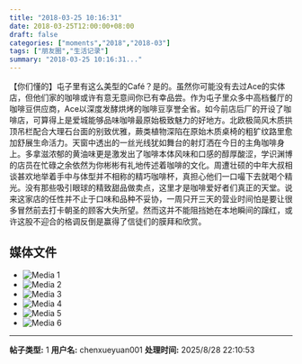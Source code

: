 ```yaml
---
title: "2018-03-25 10:16:31"
date: 2018-03-25T12:00:00+08:00
draft: false
categories: ["moments","2018","2018-03"]
tags: ["朋友圈","生活记录"]
summary: "2018-03-25 10:16:31..."
---
```


【你们懂的】屯子里有这么美型的Café？是的。虽然你可能没有去过Ace的实体店，但他们家的咖啡或许有意无意间你已有幸品尝。作为屯子里众多中高档餐厅的咖啡豆供应商，Ace以深度发酵烘烤的咖啡豆享誉全省。如今前店后厂的开设了咖啡店，可算得上是爱城能够品味咖啡最原始极致魅力的好地方。北欧极简风木质拱顶吊栏配合大理石台面的别致优雅，蕨类植物深陷在原始木质桌椅的粗犷纹路里愈加舒展生命活力。天窗中透出的一丝光线犹如舞台的射灯洒在今日的主角咖啡身上。多拿滋浓郁的黄油味更是激发出了咖啡本体风味和口感的醇厚酸涩，学识渊博的店员在忙碌之余依然为你彬彬有礼地传述着咖啡的文化。周遭壮硕的中年大叔相谈甚欢地举着手中与体型并不相称的精巧咖啡杯，真担心他们一口嘬下去就喝个精光。没有那些吸引眼球的精致甜品做卖点，这里才是咖啡爱好者们真正的天堂。说来这家店的任性并不止于口味和品种不妥协，一周只开三天的营业时间怕是要让很多冒然前去打卡朝圣的顾客大失所望。然而这并不能阻挡她在本地瞬间的蹿红，或许这股不迎合的格调反倒是赢得了信徒们的膜拜和欣赏。

## 媒体文件

- ![Media 1](/Moments/photos/2018-03-25/201803251016310.jpg)
- ![Media 2](/Moments/photos/2018-03-25/201803251016311.jpg)
- ![Media 3](/Moments/photos/2018-03-25/201803251016312.jpg)
- ![Media 4](/Moments/photos/2018-03-25/201803251016313.jpg)
- ![Media 5](/Moments/photos/2018-03-25/201803251016314.jpg)
- ![Media 6](/Moments/photos/2018-03-25/201803251016315.jpg)

---

**帖子类型:** 1
**用户名:** chenxueyuan001
**处理时间:** 2025/8/28 22:10:53